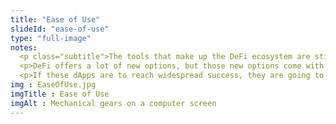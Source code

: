 ```yaml
--- 
title: "Ease of Use"
slideId: "ease-of-use"
type: "full-image"
notes: 
  <p class="subtitle">The tools that make up the DeFi ecosystem are still being developed. While they are not the most intuitive applications, they are well on their way.</p>
  <p>DeFi offers a lot of new options, but those new options come with the typical problems that face new innovations. Once the dApp's concept has been proven, it often takes some time to enhance the user experience. Most DeFi apps were very confusing to use when they were first released. However, as the ecosystem has developed, these dApps have become gradually easier to use.</p>
  <p>If these dApps are to reach widespread success, they are going to have to become seamless to use. Once these dApps become as simple to use as a centralized banking or money transfer app, like PayPal, users will gradually become part of the ecosystem because of all of the benefits DeFi has to offer.</p>
img : EaseOfUse.jpg
imgTitle : Ease of Use
imgAlt : Mechanical gears on a computer screen
---
```

